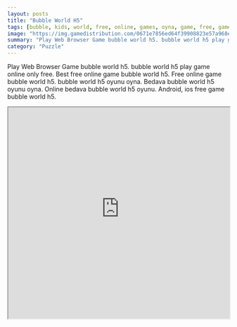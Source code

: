 ```yaml
---
layout: posts
title: "Bubble World H5"
tags: [bubble, kids, world, free, online, games, oyna, game, free, games, play, play, games]
image: "https://img.gamedistribution.com/0671e7856ed64f39908823e57a968e42.jpg"
summary: "Play Web Browser Game bubble world h5. bubble world h5 play game online only free. Best free online game bubble world h5. Free online game bubble world h5. bubble world h5 oyunu oyna. Bedava bubble world h5 oyunu oyna. Online bedava bubble world h5 oyunu. Android, ios free game bubble world h5."
category: "Puzzle"
---
```


Play Web Browser Game bubble world h5. bubble world h5 play game online only free. Best free online game bubble world h5. Free online game bubble world h5. bubble world h5 oyunu oyna. Bedava bubble world h5 oyunu oyna. Online bedava bubble world h5 oyunu. Android, ios free game bubble world h5.

<iframe width="100%" height="480px;" src="https://html5.gamedistribution.com/0671e7856ed64f39908823e57a968e42/"></iframe>